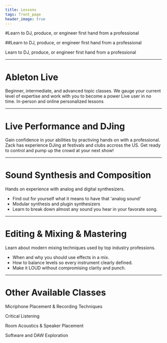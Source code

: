 ```yaml
---
title: Lessons
tags: front_page
header_image: true
---
```

#Learn to DJ, produce, or engineer first hand from a professional

##Learn to DJ, produce, or engineer first hand from a professional

Learn to DJ, produce, or engineer first hand from a professional

- - -

# Ableton Live

Beginner, intermediate, and advanced topic classes.
We gauge your current level of expertise and work with you to become a power Live user in no time.
In-person and online personalized lessons

- - -

# Live Performance and DJing

Gain confidence in your abilities by practiving hands on with a professional. Zack has experience DJing at festivals and clubs accross the US. Get ready to control and pump up the crowd at your next show!

- - -

# Sound Synthesis and Composition
Hands on experience with analog and digital synthesizers.

*  Find out for yourself what it means to have that 'analog sound'
*  Modular synthesis and plugin synthesizers
*  Learn to break down almost any sound you hear in your favorate song.

- - -

# Editing & Mixing & Mastering

Learn about modern mixing techniques used by top industry professions.

*  When and why you should use effects in a mix.
*  How to balance levels so every instrument clearly defined.
*  Make it LOUD without compromising clarity and punch.

- - -

# Other Available Classes

Micriphone Placement & Recording Techniques

Critical Listening

Room Acoustics & Speaker Placement

Software and DAW Exploration
